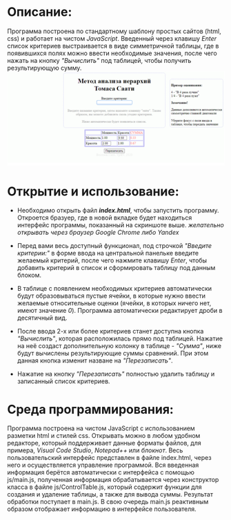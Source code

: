﻿# Описание:
Программа построена по стандартному шаблону простых сайтов (html, css) и работает на чистом *JavaScript*. Введенный через клавишу *Enter* список критериев выстраивается в виде симметричной таблицы, где в появившихся полях можно ввести необходимые значения, после чего нажать на кнопку *"Вычислить"* под таблицей, чтобы получить результирующую сумму.
![Пример](example.png "Пример")

# Открытие и использование:
* Необходимо открыть файл ___index.html___, чтобы запустить программу. Откроется бразуер, где в новой вкладке будет находиться интерфейс программы, показанный на скриншоте выше. 
*желательно открывать через браузер Google Chrome либо Yandex*

* Перед вами весь доступный функционал, под строчкой *"Введите критерии:"* в форме ввода на центральной панельке введите желаемый критерий, после чего нажмите клавишу *Enter*, чтобы добавить критерий в список и сформировать таблицу под данным блоком.
* В таблице с появлением необходимых критериев автоматически будут образовываться пустые ячейки, в которые нужно ввести желаемые относительные оценки (ячейки, в которых ничего нет, имеют значение *0*). Программа автоматически редактирует дроби в десятичный вид.
* После ввода 2-х или более критериев станет доступна кнопка *"Вычислить"*, которая расположилась прямо под таблицей. Нажатие на неё создаст дополнительную колонку в таблице - *"Сумма"*, ниже будут вычислены результирующие суммы сравнений. При этом данная кнопка изменит назване на *"Перезаписать"*.
* Нажатие на кнопку *"Перезаписать"* полностью удалить таблицу и записанный список критериев.

# Среда программирования: 
Программа построена на чистом JavaScript с использованием разметки html и стилей css. Открывать можно в любом удобном редакторе, который поддерживает данные форматы файлов, для примера, *Visual Code Studio*, *Notepad++* или *блокнот*. Весь пользовательский интерфейс представлен в файле index.html, через него и осуществляется управление программой. Вся введенная информация берётся автоматически с интерфейса с помощью js/main.js, полученная информация обрабатывается через конструктор класса в файле js/ControlTable.js, который содержит функции для создания и удаление таблицы, а также для вывода суммы. Результат обработки поступает в main.js. В свою очередь main.js реактивным образом отображает информацию в интерфейсе пользователя.
